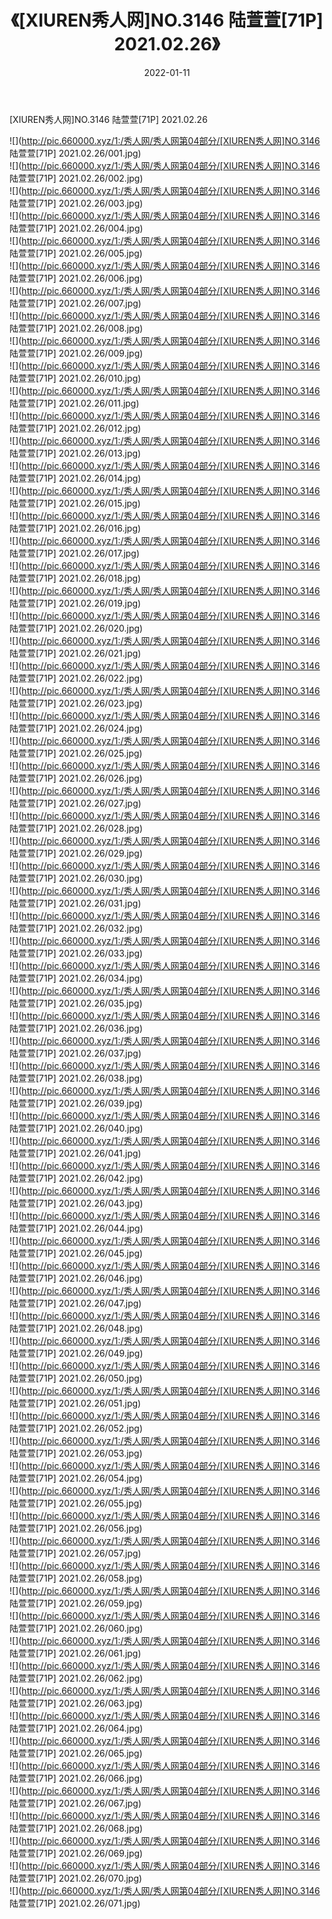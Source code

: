 ﻿---
layout: post
title:  《[XIUREN秀人网]NO.3146 陆萱萱[71P] 2021.02.26》
date:   2022-01-11
img: http://pic.660000.xyz/1:/秀人网/秀人网第04部分/[XIUREN秀人网]NO.3146 陆萱萱[71P] 2021.02.26/000.jpg
categories: [美女, 清纯, 唯美]
---

[XIUREN秀人网]NO.3146 陆萱萱[71P] 2021.02.26

 ![](http://pic.660000.xyz/1:/秀人网/秀人网第04部分/[XIUREN秀人网]NO.3146 陆萱萱[71P] 2021.02.26/001.jpg) <br>![](http://pic.660000.xyz/1:/秀人网/秀人网第04部分/[XIUREN秀人网]NO.3146 陆萱萱[71P] 2021.02.26/002.jpg) <br>![](http://pic.660000.xyz/1:/秀人网/秀人网第04部分/[XIUREN秀人网]NO.3146 陆萱萱[71P] 2021.02.26/003.jpg) <br>![](http://pic.660000.xyz/1:/秀人网/秀人网第04部分/[XIUREN秀人网]NO.3146 陆萱萱[71P] 2021.02.26/004.jpg) <br>![](http://pic.660000.xyz/1:/秀人网/秀人网第04部分/[XIUREN秀人网]NO.3146 陆萱萱[71P] 2021.02.26/005.jpg) <br>![](http://pic.660000.xyz/1:/秀人网/秀人网第04部分/[XIUREN秀人网]NO.3146 陆萱萱[71P] 2021.02.26/006.jpg) <br>![](http://pic.660000.xyz/1:/秀人网/秀人网第04部分/[XIUREN秀人网]NO.3146 陆萱萱[71P] 2021.02.26/007.jpg) <br>![](http://pic.660000.xyz/1:/秀人网/秀人网第04部分/[XIUREN秀人网]NO.3146 陆萱萱[71P] 2021.02.26/008.jpg) <br>![](http://pic.660000.xyz/1:/秀人网/秀人网第04部分/[XIUREN秀人网]NO.3146 陆萱萱[71P] 2021.02.26/009.jpg) <br>![](http://pic.660000.xyz/1:/秀人网/秀人网第04部分/[XIUREN秀人网]NO.3146 陆萱萱[71P] 2021.02.26/010.jpg) <br>![](http://pic.660000.xyz/1:/秀人网/秀人网第04部分/[XIUREN秀人网]NO.3146 陆萱萱[71P] 2021.02.26/011.jpg) <br>![](http://pic.660000.xyz/1:/秀人网/秀人网第04部分/[XIUREN秀人网]NO.3146 陆萱萱[71P] 2021.02.26/012.jpg) <br>![](http://pic.660000.xyz/1:/秀人网/秀人网第04部分/[XIUREN秀人网]NO.3146 陆萱萱[71P] 2021.02.26/013.jpg) <br>![](http://pic.660000.xyz/1:/秀人网/秀人网第04部分/[XIUREN秀人网]NO.3146 陆萱萱[71P] 2021.02.26/014.jpg) <br>![](http://pic.660000.xyz/1:/秀人网/秀人网第04部分/[XIUREN秀人网]NO.3146 陆萱萱[71P] 2021.02.26/015.jpg) <br>![](http://pic.660000.xyz/1:/秀人网/秀人网第04部分/[XIUREN秀人网]NO.3146 陆萱萱[71P] 2021.02.26/016.jpg) <br>![](http://pic.660000.xyz/1:/秀人网/秀人网第04部分/[XIUREN秀人网]NO.3146 陆萱萱[71P] 2021.02.26/017.jpg) <br>![](http://pic.660000.xyz/1:/秀人网/秀人网第04部分/[XIUREN秀人网]NO.3146 陆萱萱[71P] 2021.02.26/018.jpg) <br>![](http://pic.660000.xyz/1:/秀人网/秀人网第04部分/[XIUREN秀人网]NO.3146 陆萱萱[71P] 2021.02.26/019.jpg) <br>![](http://pic.660000.xyz/1:/秀人网/秀人网第04部分/[XIUREN秀人网]NO.3146 陆萱萱[71P] 2021.02.26/020.jpg) <br>![](http://pic.660000.xyz/1:/秀人网/秀人网第04部分/[XIUREN秀人网]NO.3146 陆萱萱[71P] 2021.02.26/021.jpg) <br>![](http://pic.660000.xyz/1:/秀人网/秀人网第04部分/[XIUREN秀人网]NO.3146 陆萱萱[71P] 2021.02.26/022.jpg) <br>![](http://pic.660000.xyz/1:/秀人网/秀人网第04部分/[XIUREN秀人网]NO.3146 陆萱萱[71P] 2021.02.26/023.jpg) <br>![](http://pic.660000.xyz/1:/秀人网/秀人网第04部分/[XIUREN秀人网]NO.3146 陆萱萱[71P] 2021.02.26/024.jpg) <br>![](http://pic.660000.xyz/1:/秀人网/秀人网第04部分/[XIUREN秀人网]NO.3146 陆萱萱[71P] 2021.02.26/025.jpg) <br>![](http://pic.660000.xyz/1:/秀人网/秀人网第04部分/[XIUREN秀人网]NO.3146 陆萱萱[71P] 2021.02.26/026.jpg) <br>![](http://pic.660000.xyz/1:/秀人网/秀人网第04部分/[XIUREN秀人网]NO.3146 陆萱萱[71P] 2021.02.26/027.jpg) <br>![](http://pic.660000.xyz/1:/秀人网/秀人网第04部分/[XIUREN秀人网]NO.3146 陆萱萱[71P] 2021.02.26/028.jpg) <br>![](http://pic.660000.xyz/1:/秀人网/秀人网第04部分/[XIUREN秀人网]NO.3146 陆萱萱[71P] 2021.02.26/029.jpg) <br>![](http://pic.660000.xyz/1:/秀人网/秀人网第04部分/[XIUREN秀人网]NO.3146 陆萱萱[71P] 2021.02.26/030.jpg) <br>![](http://pic.660000.xyz/1:/秀人网/秀人网第04部分/[XIUREN秀人网]NO.3146 陆萱萱[71P] 2021.02.26/031.jpg) <br>![](http://pic.660000.xyz/1:/秀人网/秀人网第04部分/[XIUREN秀人网]NO.3146 陆萱萱[71P] 2021.02.26/032.jpg) <br>![](http://pic.660000.xyz/1:/秀人网/秀人网第04部分/[XIUREN秀人网]NO.3146 陆萱萱[71P] 2021.02.26/033.jpg) <br>![](http://pic.660000.xyz/1:/秀人网/秀人网第04部分/[XIUREN秀人网]NO.3146 陆萱萱[71P] 2021.02.26/034.jpg) <br>![](http://pic.660000.xyz/1:/秀人网/秀人网第04部分/[XIUREN秀人网]NO.3146 陆萱萱[71P] 2021.02.26/035.jpg) <br>![](http://pic.660000.xyz/1:/秀人网/秀人网第04部分/[XIUREN秀人网]NO.3146 陆萱萱[71P] 2021.02.26/036.jpg) <br>![](http://pic.660000.xyz/1:/秀人网/秀人网第04部分/[XIUREN秀人网]NO.3146 陆萱萱[71P] 2021.02.26/037.jpg) <br>![](http://pic.660000.xyz/1:/秀人网/秀人网第04部分/[XIUREN秀人网]NO.3146 陆萱萱[71P] 2021.02.26/038.jpg) <br>![](http://pic.660000.xyz/1:/秀人网/秀人网第04部分/[XIUREN秀人网]NO.3146 陆萱萱[71P] 2021.02.26/039.jpg) <br>![](http://pic.660000.xyz/1:/秀人网/秀人网第04部分/[XIUREN秀人网]NO.3146 陆萱萱[71P] 2021.02.26/040.jpg) <br>![](http://pic.660000.xyz/1:/秀人网/秀人网第04部分/[XIUREN秀人网]NO.3146 陆萱萱[71P] 2021.02.26/041.jpg) <br>![](http://pic.660000.xyz/1:/秀人网/秀人网第04部分/[XIUREN秀人网]NO.3146 陆萱萱[71P] 2021.02.26/042.jpg) <br>![](http://pic.660000.xyz/1:/秀人网/秀人网第04部分/[XIUREN秀人网]NO.3146 陆萱萱[71P] 2021.02.26/043.jpg) <br>![](http://pic.660000.xyz/1:/秀人网/秀人网第04部分/[XIUREN秀人网]NO.3146 陆萱萱[71P] 2021.02.26/044.jpg) <br>![](http://pic.660000.xyz/1:/秀人网/秀人网第04部分/[XIUREN秀人网]NO.3146 陆萱萱[71P] 2021.02.26/045.jpg) <br>![](http://pic.660000.xyz/1:/秀人网/秀人网第04部分/[XIUREN秀人网]NO.3146 陆萱萱[71P] 2021.02.26/046.jpg) <br>![](http://pic.660000.xyz/1:/秀人网/秀人网第04部分/[XIUREN秀人网]NO.3146 陆萱萱[71P] 2021.02.26/047.jpg) <br>![](http://pic.660000.xyz/1:/秀人网/秀人网第04部分/[XIUREN秀人网]NO.3146 陆萱萱[71P] 2021.02.26/048.jpg) <br>![](http://pic.660000.xyz/1:/秀人网/秀人网第04部分/[XIUREN秀人网]NO.3146 陆萱萱[71P] 2021.02.26/049.jpg) <br>![](http://pic.660000.xyz/1:/秀人网/秀人网第04部分/[XIUREN秀人网]NO.3146 陆萱萱[71P] 2021.02.26/050.jpg) <br>![](http://pic.660000.xyz/1:/秀人网/秀人网第04部分/[XIUREN秀人网]NO.3146 陆萱萱[71P] 2021.02.26/051.jpg) <br>![](http://pic.660000.xyz/1:/秀人网/秀人网第04部分/[XIUREN秀人网]NO.3146 陆萱萱[71P] 2021.02.26/052.jpg) <br>![](http://pic.660000.xyz/1:/秀人网/秀人网第04部分/[XIUREN秀人网]NO.3146 陆萱萱[71P] 2021.02.26/053.jpg) <br>![](http://pic.660000.xyz/1:/秀人网/秀人网第04部分/[XIUREN秀人网]NO.3146 陆萱萱[71P] 2021.02.26/054.jpg) <br>![](http://pic.660000.xyz/1:/秀人网/秀人网第04部分/[XIUREN秀人网]NO.3146 陆萱萱[71P] 2021.02.26/055.jpg) <br>![](http://pic.660000.xyz/1:/秀人网/秀人网第04部分/[XIUREN秀人网]NO.3146 陆萱萱[71P] 2021.02.26/056.jpg) <br>![](http://pic.660000.xyz/1:/秀人网/秀人网第04部分/[XIUREN秀人网]NO.3146 陆萱萱[71P] 2021.02.26/057.jpg) <br>![](http://pic.660000.xyz/1:/秀人网/秀人网第04部分/[XIUREN秀人网]NO.3146 陆萱萱[71P] 2021.02.26/058.jpg) <br>![](http://pic.660000.xyz/1:/秀人网/秀人网第04部分/[XIUREN秀人网]NO.3146 陆萱萱[71P] 2021.02.26/059.jpg) <br>![](http://pic.660000.xyz/1:/秀人网/秀人网第04部分/[XIUREN秀人网]NO.3146 陆萱萱[71P] 2021.02.26/060.jpg) <br>![](http://pic.660000.xyz/1:/秀人网/秀人网第04部分/[XIUREN秀人网]NO.3146 陆萱萱[71P] 2021.02.26/061.jpg) <br>![](http://pic.660000.xyz/1:/秀人网/秀人网第04部分/[XIUREN秀人网]NO.3146 陆萱萱[71P] 2021.02.26/062.jpg) <br>![](http://pic.660000.xyz/1:/秀人网/秀人网第04部分/[XIUREN秀人网]NO.3146 陆萱萱[71P] 2021.02.26/063.jpg) <br>![](http://pic.660000.xyz/1:/秀人网/秀人网第04部分/[XIUREN秀人网]NO.3146 陆萱萱[71P] 2021.02.26/064.jpg) <br>![](http://pic.660000.xyz/1:/秀人网/秀人网第04部分/[XIUREN秀人网]NO.3146 陆萱萱[71P] 2021.02.26/065.jpg) <br>![](http://pic.660000.xyz/1:/秀人网/秀人网第04部分/[XIUREN秀人网]NO.3146 陆萱萱[71P] 2021.02.26/066.jpg) <br>![](http://pic.660000.xyz/1:/秀人网/秀人网第04部分/[XIUREN秀人网]NO.3146 陆萱萱[71P] 2021.02.26/067.jpg) <br>![](http://pic.660000.xyz/1:/秀人网/秀人网第04部分/[XIUREN秀人网]NO.3146 陆萱萱[71P] 2021.02.26/068.jpg) <br>![](http://pic.660000.xyz/1:/秀人网/秀人网第04部分/[XIUREN秀人网]NO.3146 陆萱萱[71P] 2021.02.26/069.jpg) <br>![](http://pic.660000.xyz/1:/秀人网/秀人网第04部分/[XIUREN秀人网]NO.3146 陆萱萱[71P] 2021.02.26/070.jpg) <br>![](http://pic.660000.xyz/1:/秀人网/秀人网第04部分/[XIUREN秀人网]NO.3146 陆萱萱[71P] 2021.02.26/071.jpg) <br>